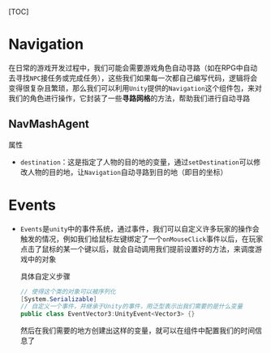[TOC]

# Navigation

在日常的游戏开发过程中，我们可能会需要游戏角色自动寻路（如在RPG中自动去寻找`NPC`接任务或完成任务），这些我们如果每一次都自己编写代码，逻辑将会变得很复杂且繁琐，那么我们可以利用`Unity`提供的`Navigation`这个组件包，来对我们的角色进行操作，它封装了一些**寻路网格**的方法，帮助我们进行自动寻路

## NavMashAgent

属性

- `destination`：这是指定了人物的目的地的变量，通过`setDestination`可以修改人物的目的地，让`Navigation`自动寻路到目的地（即目的坐标）

# Events

- `Events`是`unity`中的事件系统，通过事件，我们可以自定义许多玩家的操作会触发的情况，例如我们给鼠标左键绑定了一个`onMouseClick`事件以后，在玩家点击了鼠标的某一个键以后，就会自动调用我们提前设置好的方法，来调度游戏中的对象

  具体自定义步骤

  ```C#
  // 使得这个类的对象可以被序列化
  [System.Serializable]
  // 自定义一个事件，并继承于Unity的事件，用泛型表示出我们需要的是什么变量
  public class EventVector3:UnityEvent<Vector3> {}
  ```

  然后在我们需要的地方创建出这样的变量，就可以在组件中配置我们的时间信息了

  
